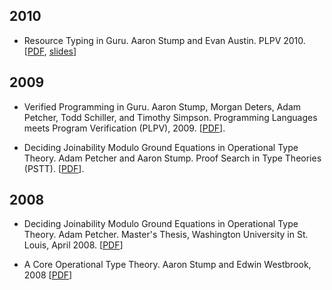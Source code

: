 ## 2010 ##

  * Resource Typing in Guru. Aaron Stump and Evan Austin. PLPV 2010. [[PDF](http://www.cs.uiowa.edu/~astump/papers/plpv10.pdf), [slides](http://www.cs.uiowa.edu/~astump/talks/plpv10.pdf)]


## 2009 ##

  * Verified Programming in Guru. Aaron Stump, Morgan Deters, Adam Petcher, Todd Schiller, and Timothy Simpson. Programming Languages meets Program Verification (PLPV), 2009. [[PDF](http://www.cs.uiowa.edu/~astump/papers/plpv09.pdf)].

  * Deciding Joinability Modulo Ground Equations in Operational Type Theory. Adam Petcher and Aaron Stump. Proof Search in Type Theories (PSTT). [[PDF](http://www.cs.uiowa.edu/~astump/papers/hypjoin-pstt09.pdf)].


## 2008 ##

  * Deciding Joinability Modulo Ground Equations in Operational Type Theory. Adam Petcher. Master's Thesis, Washington University in St. Louis, April 2008. [[PDF](http://www.cs.uiowa.edu/~astump/papers/petcher-thesis.pdf)]

  * A Core Operational Type Theory. Aaron Stump and Edwin Westbrook, 2008 [[PDF](http://www.cs.uiowa.edu/~astump/papers/optt.pdf)]